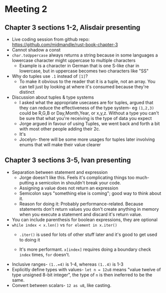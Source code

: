 # Meeting 2

## Chapter 3 sections 1-2, Alisdair presenting

* Live coding session from github repo: https://github.com/midmandle/rust-book-chapter-3
* Cannot shadow a const
* `char.toUppercase` always returns a string because in some languages a lowercase character might uppercase to multiple characters
  * Example is a character in German that is one S-like char in lowercase, but in uppercase becomes two characters like "SS"
* Why do tuples use `.1` instead of `[1]`?
  * To make it obvious to the reader that it is a tuple, not an array. You can tell just by looking at where it's consumed because they're distinct
* Discussion about tuples & type systems
  * I asked what the appropriate usecases are for tuples, argued that they can reduce the effectiveness of the type system- eg `(1,2,3)` could be R,G,B or Day,Month,Year, or x,y,z. Without a type you can't be sure that what you're receiving is the type of data you expect
  * Jorge argued in favour of using Tuples, we went back and forth a bit with most other people adding their 2c. 
  * It's 
  * Jocelyn- there will be some more usages for tuples later involving enums that will make their value clearer

## Chapter 3 sections 3-5, Ivan presenting

* Separation between statement and expression
  * Jorge doesn't like this. Feels it's complicating things too much- putting a semicolon in shouldn't break your code.
  * Assigning a value does not return an expression
  * Semicolon says "something else is coming"; good way to think about it.
  * Reason for doing it: Probably performance-related. Because statements don't return values you don't create anything in memory when you execute a statement and discard it's return value.
* You can include parenthesis for boolean expressions, they are optional
* `while index < x.len()` vs `for element in x.iter()`
  * `.iter()` is used for lots of other stuff later and it's good to get used to doing it

  * It's more performant. `x[index]` requires doing a boundary check `index` times, `for` doesn't.
* Inclusive ranges- `(1..=4)` is 1-4, whereas `(1..4)` is 1-3
* Explicitly define types with values- `let n = 12u8` means "value twelve of type unsigned 8-bit integer", the type of `n` is then ineferred to be the same.
* Convert between scalars- `12 as u8`, like casting.